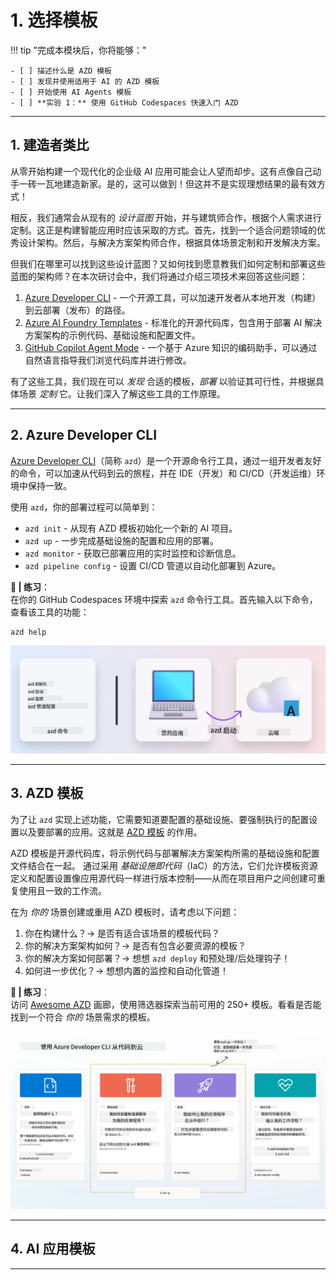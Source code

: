 <!--
CO_OP_TRANSLATOR_METADATA:
{
  "original_hash": "06d6207eff634aefcaa41739490a5324",
  "translation_date": "2025-09-24T09:09:04+00:00",
  "source_file": "workshop/docs/instructions/1-Select-AI-Template.md",
  "language_code": "zh"
}
-->
# 1. 选择模板

!!! tip "完成本模块后，你将能够："

    - [ ] 描述什么是 AZD 模板
    - [ ] 发现并使用适用于 AI 的 AZD 模板
    - [ ] 开始使用 AI Agents 模板
    - [ ] **实验 1：** 使用 GitHub Codespaces 快速入门 AZD

---

## 1. 建造者类比

从零开始构建一个现代化的企业级 AI 应用可能会让人望而却步。这有点像自己动手一砖一瓦地建造新家。是的，这可以做到！但这并不是实现理想结果的最有效方式！

相反，我们通常会从现有的 _设计蓝图_ 开始，并与建筑师合作，根据个人需求进行定制。这正是构建智能应用时应该采取的方式。首先，找到一个适合问题领域的优秀设计架构。然后，与解决方案架构师合作，根据具体场景定制和开发解决方案。

但我们在哪里可以找到这些设计蓝图？又如何找到愿意教我们如何定制和部署这些蓝图的架构师？在本次研讨会中，我们将通过介绍三项技术来回答这些问题：

1. [Azure Developer CLI](https://aka.ms/azd) - 一个开源工具，可以加速开发者从本地开发（构建）到云部署（发布）的路径。
1. [Azure AI Foundry Templates](https://ai.azure.com/templates) - 标准化的开源代码库，包含用于部署 AI 解决方案架构的示例代码、基础设施和配置文件。
1. [GitHub Copilot Agent Mode](https://code.visualstudio.com/docs/copilot/chat/chat-agent-mode) - 一个基于 Azure 知识的编码助手，可以通过自然语言指导我们浏览代码库并进行修改。

有了这些工具，我们现在可以 _发现_ 合适的模板，_部署_ 以验证其可行性，并根据具体场景 _定制_ 它。让我们深入了解这些工具的工作原理。

---

## 2. Azure Developer CLI

[Azure Developer CLI](https://learn.microsoft.com/en-us/azure/developer/azure-developer-cli/)（简称 `azd`）是一个开源命令行工具，通过一组开发者友好的命令，可以加速从代码到云的旅程，并在 IDE（开发）和 CI/CD（开发运维）环境中保持一致。

使用 `azd`，你的部署过程可以简单到：

- `azd init` - 从现有 AZD 模板初始化一个新的 AI 项目。
- `azd up` - 一步完成基础设施的配置和应用的部署。
- `azd monitor` - 获取已部署应用的实时监控和诊断信息。
- `azd pipeline config` - 设置 CI/CD 管道以自动化部署到 Azure。

**🎯 | 练习**：<br/> 在你的 GitHub Codespaces 环境中探索 `azd` 命令行工具。首先输入以下命令，查看该工具的功能：

```bash title="" linenums="0"
azd help
```

![流程图](../../../../../translated_images/azd-flow.19ea67c2f81eaa661db02745e9bba115874d18ce52480f2854ae6e2011d4b526.zh.png)

---

## 3. AZD 模板

为了让 `azd` 实现上述功能，它需要知道要配置的基础设施、要强制执行的配置设置以及要部署的应用。这就是 [AZD 模板](https://learn.microsoft.com/en-us/azure/developer/azure-developer-cli/azd-templates?tabs=csharp) 的作用。

AZD 模板是开源代码库，将示例代码与部署解决方案架构所需的基础设施和配置文件结合在一起。
通过采用 _基础设施即代码_（IaC）的方法，它们允许模板资源定义和配置设置像应用源代码一样进行版本控制——从而在项目用户之间创建可重复使用且一致的工作流。

在为 _你的_ 场景创建或重用 AZD 模板时，请考虑以下问题：

1. 你在构建什么？→ 是否有适合该场景的模板代码？
1. 你的解决方案架构如何？→ 是否有包含必要资源的模板？
1. 你的解决方案如何部署？→ 想想 `azd deploy` 和预处理/后处理钩子！
1. 如何进一步优化？→ 想想内置的监控和自动化管道！

**🎯 | 练习**：<br/> 
访问 [Awesome AZD](https://azure.github.io/awesome-azd/) 画廊，使用筛选器探索当前可用的 250+ 模板。看看是否能找到一个符合 _你的_ 场景需求的模板。

![代码](../../../../../translated_images/azd-code-to-cloud.2d9503d69d3400da091317081968b6cad59c951339fea82ebe0b5ec646a3362d.zh.png)

---

## 4. AI 应用模板

---

